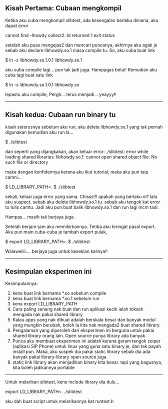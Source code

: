 Kisah Pertama: Cubaan mengkompil
----
Ketika aku cuba mengkompil slibtest, ada kesengalan berlaku dimana, aku dapat error

cannot find -lhowdy 
collect2: ld returned 1 exit status

setelah aku puas mengejas2 dan mencari puncanya, akhirnya aku agak je sebab aku declare libhowdy.so.1 masa compile tu.
So, aku cuba buat link

$ ln -s libhowdy.so.1.0.1 libhowdy.so.1

aku cuba compile lagi... pun tak jadi juga. Hampagas betul!
Kemudian aku cuba lagi buat satu link

$ ln -s libhowdy.so.1.0.1 libhowdy.so

lepastu aku compile, Pergh... terus menjadi... yeayyy!!

----
Kisah kedua: Cubaan run binary tu
----
kisah seterusnya sebelum aku run, aku delete libhowdy.so.1 yang tak pernah digunakan
kemudian aku run la...

$ ./slibtest

dan seperti yang dijangkakan, akan keluar error:
./slibtest: error while loading shared libraries: libhowdy.so.1: cannot open shared object file: No such file or directory

maka dengan konfidennya kerana aku ikut tutorial, maka aku pun taip camni...

$ LD_LIBRARY_PATH=.
$ ./slibtest

sekali, keluar juga error yang sama. Chisss!!! apakah yang berlaku ni?
lalu aku suspect, sebab aku delete libhowdy.so.1 tu.
sebab aku tengok kat error tu tulis camtu.
Jadi aku pun buat balik libhowdy.so.1 dan run lagi mcm tadi.

Hampas... masih tak berjaya juga.

Setelah berjam-jam aku memikirkannya. Tetiba aku teringat pasal export.
Aku pun main cuba-cuba je tambah export pulak,

$ export LD_LIBRARY_PATH=.
$ ./slibtest

Walaweiiii.... berjaya juga untuk kesekian kalinya!!

----
Kesimpulan eksperimen ini
-------------------------

Kesimpulannya:
 1. kena buat link bernama *.so sebelum compile
 2. kena buat link bernama *.so.1 sebelum run
 3. kena export LD_LIBRARY_PATH
 4. Cara paling senang nak buat dan run aplikasi kecik ialah toksah mengada nak pakai shared library
 5. Kalau apps yang nak dibuat adalah berskala besar dan banyak modul yang mungkin berubah, boleh la kita nak mengada2 buat shared library. 
 6. Pengalaman yang diperoleh dari eksperimen ini berguna untuk pakai shared library orang lain. Open source punya library ada banyak.
 7. Punca aku membuat eksperimen ini adalah kerana geram tengok zoiper (aplikasi SIP Phone) untuk linux yang guna satu binary je, dan tak payah install pun. Maka, aku suspek dia pakai static library sebab dia ada banyak pakai library-library open source juga.
 8. static link library akan menjadikan binary kita besar. tapi yang bagusnya, kita boleh jadikannya portable

---------------------------------------

Untuk melarikan slibtest, kene include library dia dulu...

export LD_LIBRARY_PATH=.
./slibtest

aku dah buat script untuk melarikannya kat runtest.h
